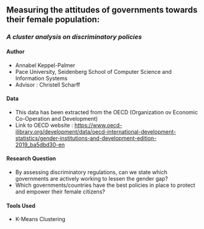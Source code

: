 ## **Measuring the attitudes of governments towards their female population:**

### *A cluster analysis on discriminatory policies*

#### Author
 - Annabel Keppel-Palmer
- Pace University, Seidenberg School of Computer Science and Information Systems
- Advisor : Christell Scharff 


#### Data
- This data has been extracted from the OECD (Organization ov Economic Co-Operation and Development)
- Link to OECD website : https://www.oecd-ilibrary.org/development/data/oecd-international-development-statistics/gender-institutions-and-development-edition-2019_ba5dbd30-en

#### Research Question
- By assessing discriminatory regulations, can we state which governments are actively working to lessen the gender gap?
- Which governments/countries have the best policies in place to protect and     empower their female citizens?

#### Tools Used
- K-Means Clustering
